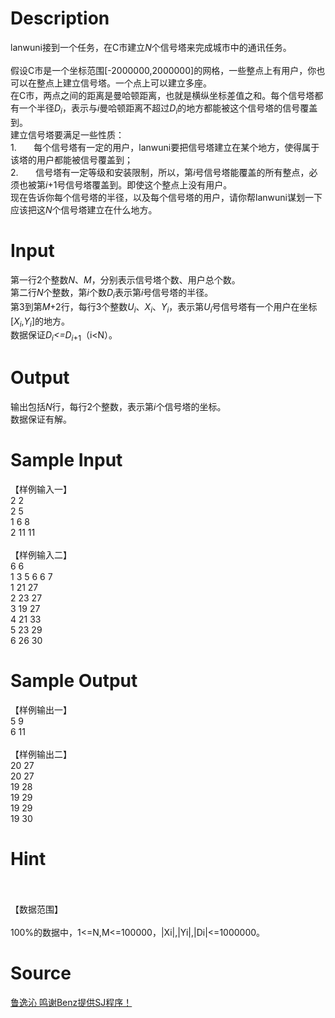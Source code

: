 
# Description

<div class="content"><div style="margin: 13pt 0cm">lanwuni接到一个任务，在C市建立<i>N</i>个信号塔来完成城市中的通讯任务。</div>
<div>假设C市是一个坐标范围[-2000000,2000000]的网格，一些整点上有用户，你也可以在整点上建立信号塔。一个点上可以建立多座。</div>
<div>在C市，两点之间的距离是曼哈顿距离，也就是横纵坐标差值之和。每个信号塔都有一个半径<i>D<sub>i</sub></i>，表示与<i>i</i>曼哈顿距离不超过<i>D<sub>i</sub></i>的地方都能被这个信号塔的信号覆盖到。</div>
<div>建立信号塔要满足一些性质：</div>
<div>1.<span>       每个信号塔有一定的用户，lanwuni要把信号塔建立在某个地方，使得属于该塔的用户都能被信号覆盖到；</span></div>
<div>2.<span>       信号塔有一定等级和安装限制，所以，第<i>i</i>号信号塔能覆盖的所有整点，必须也被第<i>i</i>+1号信号塔覆盖到。即使这个整点上没有用户。</span></div>
<div>现在告诉你每个信号塔的半径，以及每个信号塔的用户，请你帮lanwuni谋划一下应该把这<i>N</i>个信号塔建立在什么地方。</div></div>

# Input

<div class="content"><div>第一行2个整数<i>N</i>、<i>M</i>，分别表示信号塔个数、用户总个数。</div>
<div>第二行<i>N</i>个整数，第<i>i</i>个数<i>D<sub>i</sub></i>表示第<i>i</i>号信号塔的半径。</div>
<div>第3到第<i>M</i>+2行，每行3个整数<i>U<sub>i</sub></i>、<i>X<sub>i</sub></i>、<i>Y<sub>i</sub></i>，表示第<i>U<sub>i</sub></i>号信号塔有一个用户在坐标[<i>X<sub>i</sub></i>,<i>Y<sub>i</sub></i>]的地方。</div>
<div>数据保证<i>D<sub>i</sub>&lt;=D<sub>i</sub></i><sub>+1</sub>（i&lt;N）。</div></div>

# Output

<div class="content"><div>输出包括<i>N</i>行，每行2个整数，表示第<i>i</i>个信号塔的坐标。</div>
<div>数据保证有解。</div></div>

# Sample Input

<div class="content"><span class="sampledata">【样例输入一】<br/>
2 2<br/>
2 5<br/>
1 6 8<br/>
2 11 11 <br/>
 <br/>
【样例输入二】<br/>
6 6<br/>
1 3 5 6 6 7<br/>
1 21 27<br/>
2 23 27<br/>
3 19 27<br/>
4 21 33<br/>
5 23 29<br/>
6 26 30<br/>
</span></div>

# Sample Output

<div class="content"><span class="sampledata">【样例输出一】<br/>
5 9<br/>
6 11<br/>
<br/>
【样例输出二】<br/>
20 27<br/>
20 27<br/>
19 28<br/>
19 29<br/>
19 29<br/>
19 30<br/>
</span></div>

# Hint

<div class="content"><p></p><p><br/><br/>
【数据范围】<br/><br/>
100%的数据中，1&lt;=N,M&lt;=100000，|Xi|,|Yi|,|Di|&lt;=1000000。</p><p></p></div>

# Source

<div class="content"><p><a href="problemset.php?search=鲁逸沁  鸣谢Benz提供SJ程序！">鲁逸沁  鸣谢Benz提供SJ程序！</a></p></div>

